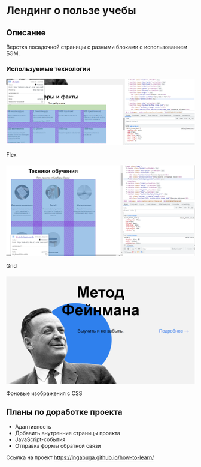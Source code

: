 <h1 align="left">Лендинг о пользе учебы</h1>



## Описание

Верстка посадочной страницы с разными блоками с использованием БЭМ.

### Используемые технологии

  <img src="readme_img/sprint_flex.png">
  <p style="margin-bottom:20px;">Flex</p>
  <img src="readme_img/sprint_grid.png">
  <p style="margin-bottom:20px;">Grid</p>
  <img src="readme_img/sprint_feynman.png">
  <p style="margin-bottom:20px;">Фоновые изображения с CSS</p>
</ul>

## Планы по доработке проекта
<ul>
<li>Адаптивность</li>
<li>Добавить внутренние страницы проекта</li>
<li>JavaScript-события</li>
<li>Отправка формы обратной связи</li>
</ul>


Ссылка на проект
https://ingabuga.github.io/how-to-learn/
